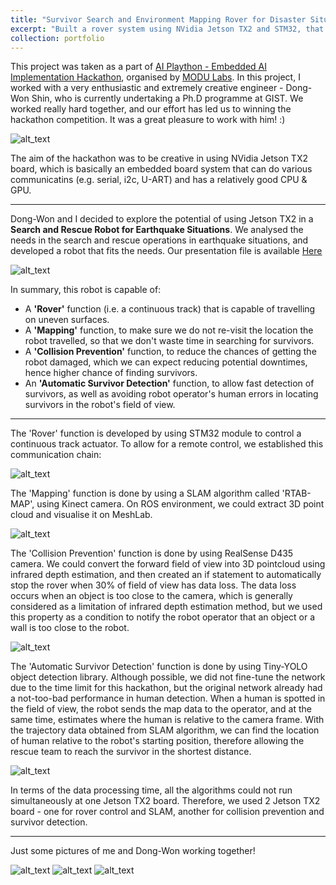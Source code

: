 ```yaml
---
title: "Survivor Search and Environment Mapping Rover for Disaster Situations"
excerpt: "Built a rover system using NVidia Jetson TX2 and STM32, that is capable of mapping disaster environment and simultaneously searching for survivors."
collection: portfolio
---
```


This project was taken as a part of [AI Plaython - Embedded AI Implementation Hackathon](https://event-us.kr/modu/event/4448), organised by [MODU Labs](http://www.modulabs.co.kr/). In this project, I worked with a very enthusiastic and extremely creative engineer -  Dong-Won Shin, who is currently undertaking a Ph.D programme at GIST. We worked really hard together, and our effort has led us to winning the hackathon competition. It was a great pleasure to work with him! :) 

![alt_text](https://github.com/changh95/changh95.github.io/blob/master/images/portfolio_4_4.jpg?raw=true)

The aim of the hackathon was to be creative in using NVidia Jetson TX2 board, which is basically an embedded board system that can do various communicatins (e.g. serial, i2c, U-ART) and has a relatively good CPU & GPU.

---------------------------------------------------

Dong-Won and I decided to explore the potential of using Jetson TX2 in a **Search and Rescue Robot for Earthquake Situations**. We analysed the needs in the search and rescue operations in earthquake situations, and developed a robot that fits the needs. Our presentation file is available [Here](https://github.com/changh95/changh95.github.io/blob/master/files/20181215%20AI%20%ED%94%8C%EB%A0%88%EC%9D%B4%ED%86%A4%20%EB%B0%9C%ED%91%9C%EC%9E%90%EB%A3%8C.pptx?raw=true)

![alt_text](https://github.com/changh95/changh95.github.io/blob/master/files/portfolio-4-5.jpg?raw=true)

In summary, this robot is capable of:
  - A **'Rover'** function (i.e. a continuous track) that is capable of travelling on uneven surfaces.
  - A **'Mapping'** function, to make sure we do not re-visit the location the robot travelled, so that we don't waste time in searching for survivors.
  - A **'Collision Prevention'** function, to reduce the chances of getting the robot damaged, which we can expect reducing potential downtimes, hence higher chance of finding survivors.
  - An **'Automatic Survivor Detection'** function, to allow fast detection of survivors, as well as avoiding robot operator's human errors in locating survivors in the robot's field of view.
  
--------------------------------------------------
  
The 'Rover' function is developed by using STM32 module to control a continuous track actuator. To allow for a remote control, we established this communication chain: 

 ![alt_text](https://github.com/changh95/changh95.github.io/blob/master/files/portfolio-4-1.png?raw=true)

The 'Mapping' function is done by using a SLAM algorithm called 'RTAB-MAP', using Kinect camera. On ROS environment, we could extract 3D point cloud and visualise it on MeshLab.

![alt_text](https://github.com/changh95/changh95.github.io/blob/master/files/portfolio-4-2.png?raw=true)

The 'Collision Prevention' function is done by using RealSense D435 camera. We could convert the forward field of view into 3D pointcloud using infrared depth estimation, and then created an if statement to automatically stop the rover when 30% of field of view has data loss. The data loss occurs when an object is too close to the camera, which is generally considered as a limitation of infrared depth estimation method, but we used this property as a condition to notify the robot operator that an object or a wall is too close to the robot.

![alt_text](https://github.com/changh95/changh95.github.io/blob/master/files/portfolio-4-3.png?raw=true)

The 'Automatic Survivor Detection' function is done by using Tiny-YOLO object detection library. Although possible, we did not fine-tune the network due to the time limit for this hackathon, but the original network already had a not-too-bad performance in human detection. When a human is spotted in the field of view, the robot sends the map data to the operator, and at the same time, estimates where the human is relative to the camera frame. With the trajectory data obtained from SLAM algorithm, we can find the location of human relative to the robot's starting position, therefore allowing the rescue team to reach the survivor in the shortest distance.

![alt_text](https://github.com/changh95/changh95.github.io/blob/master/files/portfolio-4-4.png?raw=true)

In terms of the data processing time, all the algorithms could not run simultaneously at one Jetson TX2 board. Therefore, we used 2 Jetson TX2 board - one for rover control and SLAM, another for collision prevention and survivor detection.

-------------------------------

Just some pictures of me and Dong-Won working together!

![alt_text](https://github.com/changh95/changh95.github.io/blob/master/images/portfolio_4_1.jpg?raw=true)
![alt_text](https://github.com/changh95/changh95.github.io/blob/master/images/portfolio_4_3.jpg?raw=true)
![alt_text](https://github.com/changh95/changh95.github.io/blob/master/files/portfolio-4-gif.gif?raw=true)
